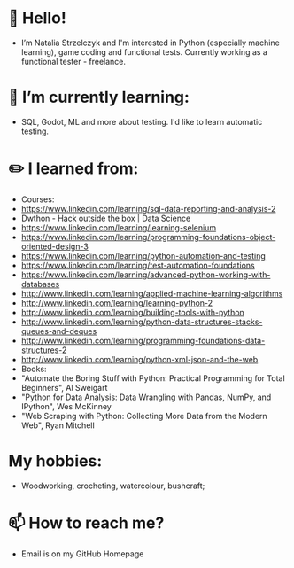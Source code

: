 # 👋 Hello! 
- I’m Natalia Strzelczyk and I'm interested in Python (especially machine learning), game coding and functional tests. Currently working as a functional tester - freelance.
# 🌱 I’m currently learning:
- SQL, Godot, ML and more about testing. I'd like to learn automatic testing.
# ✏️ I learned from:
- Courses:
- https://www.linkedin.com/learning/sql-data-reporting-and-analysis-2
- Dwthon - Hack outside the box | Data Science
- https://www.linkedin.com/learning/learning-selenium
- https://www.linkedin.com/learning/programming-foundations-object-oriented-design-3
- https://www.linkedin.com/learning/python-automation-and-testing
- https://www.linkedin.com/learning/test-automation-foundations
- https://www.linkedin.com/learning/advanced-python-working-with-databases
- http://www.linkedin.com/learning/applied-machine-learning-algorithms
- http://www.linkedin.com/learning/learning-python-2
- http://www.linkedin.com/learning/building-tools-with-python
- http://www.linkedin.com/learning/python-data-structures-stacks-queues-and-deques
- http://www.linkedin.com/learning/programming-foundations-data-structures-2
- http://www.linkedin.com/learning/python-xml-json-and-the-web
- Books:
- "Automate the Boring Stuff with Python: Practical Programming for Total Beginners", Al Sweigart
- "Python for Data Analysis: Data Wrangling with Pandas, NumPy, and IPython", Wes McKinney
- "Web Scraping with Python: Collecting More Data from the Modern Web", Ryan Mitchell
# My hobbies:
- Woodworking, crocheting, watercolour, bushcraft;
# 📫 How to reach me?
- Email is on my GitHub Homepage

<!---
Nstrzelczyk/Nstrzelczyk is a ✨ special ✨ repository because its `README.md` (this file) appears on your GitHub profile.
You can click the Preview link to take a look at your changes.
--->

